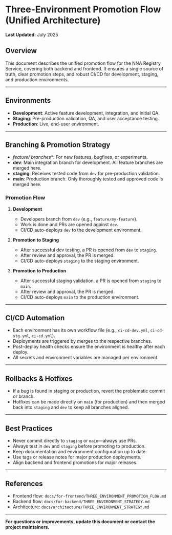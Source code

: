 # Three-Environment Promotion Flow (Unified Architecture)

**Last Updated:** July 2025

## Overview

This document describes the unified promotion flow for the NNA Registry Service, covering both backend and frontend. It ensures a single source of truth, clear promotion steps, and robust CI/CD for development, staging, and production environments.

---

## Environments

- **Development**: Active feature development, integration, and initial QA.
- **Staging**: Pre-production validation, QA, and user acceptance testing.
- **Production**: Live, end-user environment.

---

## Branching & Promotion Strategy

- **feature/* branches**: For new features, bugfixes, or experiments.
- **dev**: Main integration branch for development. All feature branches are merged here.
- **staging**: Receives tested code from `dev` for pre-production validation.
- **main**: Production branch. Only thoroughly tested and approved code is merged here.

### Promotion Flow

1. **Development**
   - Developers branch from `dev` (e.g., `feature/my-feature`).
   - Work is done and PRs are opened against `dev`.
   - CI/CD auto-deploys `dev` to the development environment.

2. **Promotion to Staging**
   - After successful dev testing, a PR is opened from `dev` to `staging`.
   - After review and approval, the PR is merged.
   - CI/CD auto-deploys `staging` to the staging environment.

3. **Promotion to Production**
   - After successful staging validation, a PR is opened from `staging` to `main`.
   - After review and approval, the PR is merged.
   - CI/CD auto-deploys `main` to the production environment.

---

## CI/CD Automation

- Each environment has its own workflow file (e.g., `ci-cd-dev.yml`, `ci-cd-stg.yml`, `ci-cd.yml`).
- Deployments are triggered by merges to the respective branches.
- Post-deploy health checks ensure the environment is healthy after each deploy.
- All secrets and environment variables are managed per environment.

---

## Rollbacks & Hotfixes

- If a bug is found in staging or production, revert the problematic commit or branch.
- Hotfixes can be made directly on `main` (for production) and then merged back into `staging` and `dev` to keep all branches aligned.

---

## Best Practices

- Never commit directly to `staging` or `main`—always use PRs.
- Always test in `dev` and `staging` before promoting to production.
- Keep documentation and environment configuration up to date.
- Use tags or release notes for major production deployments.
- Align backend and frontend promotions for major releases.

---

## References
- Frontend flow: `docs/for-frontend/THREE_ENVIRONMENT_PROMOTION_FLOW.md`
- Backend flow: `docs/for-backend/THREE_ENVIRONMENT_STRATEGY.md`
- Architecture: `docs/architecture/THREE_ENVIRONMENT_STRATEGY.md`

---

**For questions or improvements, update this document or contact the project maintainers.** 